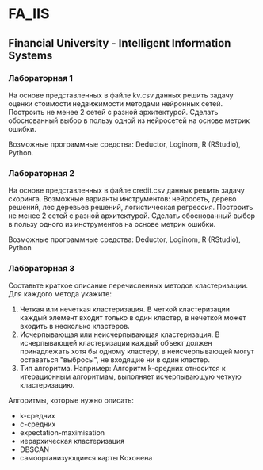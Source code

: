 # **FA_IIS**
## **Financial University - Intelligent Information Systems**

### **Лабораторная 1**

На основе представленных в файле kv.csv данных решить задачу оценки стоимости недвижимости методами нейронных сетей. Построить не менее 2 сетей с разной архитектурой. Сделать обоснованный выбор в пользу одной из нейросетей на основе метрик ошибки.

Возможные программные средства: Deductor, Loginom, R (RStudio), Python.

### **Лабораторная 2**
На основе представленных в файле credit.csv данных решить задачу скоринга. Возможные варианты инструментов: нейросеть, дерево решений, лес деревьев решений, логистическая регрессия. Построить не менее 2 сетей с разной архитектурой. Сделать обоснованный выбор в пользу одного из инструментов на основе метрик ошибки.

Возможные программные средства: Deductor, Loginom, R (RStudio), Python

### **Лабораторная 3**
Составьте краткое описание перечисленных методов кластеризации. Для каждого метода укажите:
1. Четкая или нечеткая кластеризация. В четкой кластеризации каждый элемент входит только в один кластер, в нечеткой может входить в несколько кластеров.
2. Исчерпывающая или неисчерпывающая кластеризация. В исчерпывающей кластеризации каждый объект должен принадлежать хотя бы одному кластеру, в неисчерпывающей могут оставаться "выбросы", не входящие ни в один кластер.
3. Тип алгоритма.
Например: 
Алгоритм k-средних относится к итерационным алгоритмам, выполняет исчерпывающую четкую кластеризацию.

Алгоритмы, которые нужно описать:
* k-средних
* с-средних
* expectation-maximisation
* иерархическая кластеризация
* DBSCAN
* самоорганизующиеся карты Кохонена

